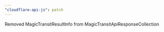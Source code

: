 ```yaml
---
"cloudflare-api-js": patch
---
```


Removed MagicTransitResultInfo from MagicTransitApiResponseCollection